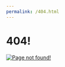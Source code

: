 ```yaml
---
permalink: /404.html
---
```

# 404!
[![Page not found!](https://cataas.com/cat/confuse/says/Place%20not%20found)](https://hub.toolforge.org/en:HTTP%20404)
